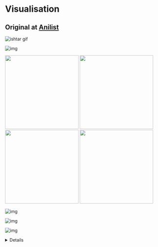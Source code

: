 # Visualisation
## Original at [Anilist](https://github.com/AmIVoid/Anilist/blob/master/Anilist.md)

![ishtar gif](http://void.idle.host/anilist/ishtar2.gif)

![img](https://void.idle.host/anilist/start.png)
 
<img src="https://void.idle.host/anilist/discord.png" width="240px"> <img src="https://void.idle.host/anilist/twitter.png" width="240px"> <img src="https://void.idle.host/anilist/twitch.png" width="240px"> <img src="https://void.idle.host/anilist/youtube.png" width="240px">

![img](https://void.idle.host/anilist/hentai.png)

![img](https://void.idle.host/anilist/website.png)

![img](https://void.idle.host/anilist/Badges.png)

<details>

Anime

<img src="https://i.imgur.com/r5Wfqfz.png" width="17%"> <img src="https://i.imgur.com/hnDuFI3.png" width="17%"> <img src="https://i.imgur.com/LwrBved.png" width="17%"> <img src="https://i.imgur.com/DTmDnek.png" width="17%"> <img src="https://i.imgur.com/tsVfCdH.png" width="17%">

<img src="https://i.imgur.com/DiJUVBE.png" width="17%"> <img src="https://i.imgur.com/w97TxWQ.png" width="17%"> <img src="https://i.imgur.com/E9BCrib.png" width="17%"> <img src="https://i.imgur.com/dSLEJQM.png" width="17%"> <img src="https://i.imgur.com/Sw92OXF.png" width="17%">

Genres

﹋﹋﹋﹋

Hentai

﹋﹋﹋

<img src="https://i.postimg.cc/wvSzSmJ0/Hentai-Mastery-Tier-1.png" width="22%"> <img src="https://i.postimg.cc/PfwT1Ssc/Hentai-Mastery-Tier-2.png" width="22%"> <img src="https://i.postimg.cc/90Z2VQYV/Hentai-Mastery-Tier-3.png" width="22%">

Ecchi

﹋﹋﹋

<img src="https://i.imgur.com/oEeyJdo.png" width="22%"> <img src="https://i.imgur.com/d5JDyvK.png" width="22%"> <img src="https://i.imgur.com/JmjGeO2.png" width="22%">

Romance

﹋﹋﹋﹋﹋

<img src="https://i.imgur.com/1ilOKl6.png" width="22%"> <img src="https://i.imgur.com/vg2iwYb.png" width="22%"> <img src="https://i.imgur.com/UOEvgm3.png" width="22%">

Comedy

﹋﹋﹋﹋

<img src="https://i.imgur.com/53OjjjU.png" width="22%"> <img src="https://i.imgur.com/a2cm6x3.png" width="22%"> <img src="https://i.imgur.com/gbCmshM.png" width="22%">

[Anime badges](https://anilist.co/forum/thread/8354) | [Genre badges](https://anilist.co/forum/thread/10220)
</details>